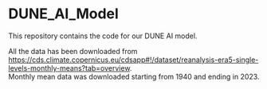 # DUNE_AI_Model
This repository contains the code for our DUNE AI model.

All the data has been downloaded from https://cds.climate.copernicus.eu/cdsapp#!/dataset/reanalysis-era5-single-levels-monthly-means?tab=overview. <br/>
Monthly mean data was downloaded starting from 1940 and ending in 2023.

